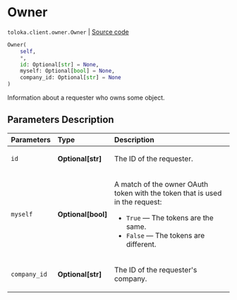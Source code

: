 # Owner
`toloka.client.owner.Owner` | [Source code](https://github.com/Toloka/toloka-kit/blob/v1.2.1/src/client/owner.py#L4)

```python
Owner(
    self,
    *,
    id: Optional[str] = None,
    myself: Optional[bool] = None,
    company_id: Optional[str] = None
)
```

Information about a requester who owns some object.

## Parameters Description

| Parameters | Type | Description |
| :----------| :----| :-----------|
`id`|**Optional\[str\]**|<p>The ID of the requester.</p>
`myself`|**Optional\[bool\]**|<p>A match of the owner OAuth token with the token that is used in the request:</p> <ul> <li>`True` — The tokens are the same.</li> <li>`False` — The tokens are different.</li> </ul>
`company_id`|**Optional\[str\]**|<p>The ID of the requester's company.</p>
